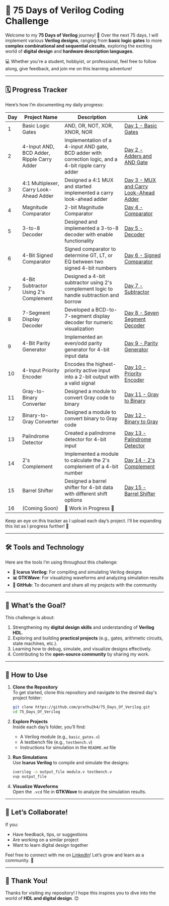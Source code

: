 # 🚀 75 Days of Verilog Coding Challenge  

Welcome to my **75 Days of Verilog** journey! 🎉 Over the next 75 days, I will implement various **Verilog designs**, ranging from **basic logic gates** to more **complex combinational and sequential circuits**, exploring the exciting world of **digital design** and **hardware description languages**.  

💻 Whether you're a student, hobbyist, or professional, feel free to follow along, give feedback, and join me on this learning adventure!  

---

## 🗓️ Progress Tracker  
Here’s how I’m documenting my daily progress:  

| Day | Project Name            | Description                          | Link                          |
|-----|-------------------------|--------------------------------------|-------------------------------|
|  1  | Basic Logic Gates       | AND, OR, NOT, XOR, XNOR, NOR         | [Day 1 - Basic Gates](./Day01)  |
|  2  | 4-Input AND, BCD Adder, Ripple Carry Adder | Implementation of a 4-input AND gate, BCD adder with correction logic, and a 4-bit ripple carry adder | [Day 2 - Adders and AND Gate](./Day02) |
|  3  | 4:1 Multiplexer, Carry Look-Ahead Adder | Designed a 4:1 MUX and started implemented a carry look-ahead adder | [Day 3 - MUX and Carry Look-Ahead Adder](./Day03) |
|  4  | Magnitude Comparator     | 2-bit Magnitude Comparator                     | [Day 4 - Comparator](./Day04)  |
|  5  | 3-to-8 Decoder          | Designed and implemented a 3-to-8 decoder with enable functionality | [Day 5 - Decoder](./Day05)    |
|  6  | 4-Bit Signed Comparator   | Signed comparator to determine GT, LT, or EQ between two signed 4-bit numbers | [Day 6 - Signed Comparator](./Day06) |
|  7  | 4-Bit Subtractor Using 2's Complement | Designed a 4-bit subtractor using 2's complement logic to handle subtraction and borrow | [Day 7 - Subtractor](./Day07) |
|  8  | 7-Segment Display Decoder  | Developed a BCD-to-7-segment display decoder for numeric visualization | [Day 8 - Seven Segment Decoder](./Day08)  |
|  9  | 4-Bit Parity Generator | Implemented an even/odd parity generator for 4-bit input data | [Day 9 - Parity Generator](./Day09) |
| 10  | 4-Input Priority Encoder          | Encodes the highest-priority active input into a 2-bit output with a valid signal | [Day 10 - Priority Encoder](./Day10) |
| 11  | Gray-to-Binary Converter         | Designed a module to convert Gray code to binary | [Day 11 - Gray to Binary](./Day11) |
| 12  | Binary-to-Gray Converter         | Designed a module to convert binary to Gray code | [Day 12 - Binary to Gray](./Day12) |
| 13  | Palindrome Detector             | Created a palindrome detector for 4-bit input | [Day 13 - Palindrome Detector](./Day13) |
| 14  | 2's Complement                   | Implemented a module to calculate the 2's complement of a 4-bit number | [Day 14 - 2's Complement](./Day14) |
| 15  | Barrel Shifter                   | Designed a barrel shifter for 4-bit data with different shift options | [Day 15 - Barrel Shifter](./Day15) |
| 16  | (Coming Soon)                     | 🚧 Work in Progress 🚧 |  |

Keep an eye on this tracker as I upload each day’s project. I’ll be expanding this list as I progress further! 🚀  

---

## 🛠️ Tools and Technology  
Here are the tools I’m using throughout this challenge:  

- **🔧 Icarus Verilog**: For compiling and simulating Verilog designs  
- **📊 GTKWave**: For visualizing waveforms and analyzing simulation results  
- **📁 GitHub**: To document and share all my projects with the community  

---

## 🎯 What’s the Goal?  
This challenge is about:  
1. Strengthening my **digital design skills** and understanding of **Verilog HDL**.  
2. Exploring and building **practical projects** (e.g., gates, arithmetic circuits, state machines, etc.).  
3. Learning how to debug, simulate, and visualize designs effectively.  
4. Contributing to the **open-source community** by sharing my work.  

---

## 🔗 How to Use  
1. **Clone the Repository**  
   To get started, clone this repository and navigate to the desired day's project folder:  
   ```bash
   git clone https://github.com/prathu2k4/75_Days_Of_Verilog.git
   cd 75_Days_Of_Verilog
   ```

2. **Explore Projects**  
   Inside each day’s folder, you’ll find:  
   - A Verilog module (e.g., `basic_gates.v`)  
   - A testbench file (e.g., `testbench.v`)  
   - Instructions for simulation in the `README.md` file  

3. **Run Simulations**  
   Use **Icarus Verilog** to compile and simulate the designs:  
   ```bash
   iverilog -o output_file module.v testbench.v  
   vvp output_file  
   ```  

4. **Visualize Waveforms**  
   Open the `.vcd` file in **GTKWave** to analyze the simulation results.  

---

## 🤝 Let’s Collaborate!  
If you:  
- Have feedback, tips, or suggestions  
- Are working on a similar project  
- Want to learn digital design together  

Feel free to connect with me on [LinkedIn](https://www.linkedin.com/in/pratham-jainvs)! Let’s grow and learn as a community. 🌱  

---

## 🙌 Thank You!  
Thanks for visiting my repository! I hope this inspires you to dive into the world of **HDL and digital design**. 😊
